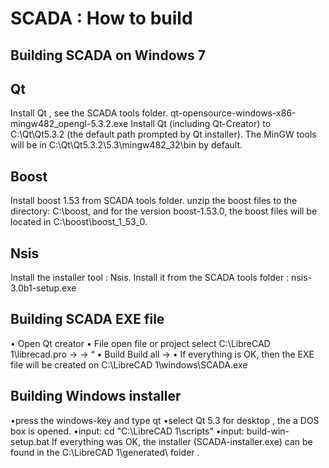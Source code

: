 SCADA : How to build
==============

Building SCADA on Windows 7
---------------------------
Qt
---------------------------
Install Qt , see the SCADA tools folder. qt-opensource-windows-x86-mingw482_opengl-5.3.2.exe
Install Qt (including Qt-Creator) to C:\Qt\Qt5.3.2 (the default path prompted by Qt installer). The MinGW tools will be in
C:\Qt\Qt5.3.2\5.3\mingw482_32\bin by default.

Boost
--------------------------
Install boost 1.53 from SCADA tools folder.
unzip the boost files to the directory: C:\boost\, and for the version boost-1.53.0, the boost files will be located in
C:\boost\boost_1_53_0\.

Nsis
--------------------------
Install the installer tool : Nsis. Install it from the SCADA tools folder : nsis-3.0b1-setup.exe

Building SCADA EXE file
--------------------------
• Open Qt creator
• File open file or project select C:\LibreCAD 1\librecad.pro → → “
• Build Build all →
• If everything is OK, then the EXE file will be created on C:\LibreCAD 1\windows\SCADA.exe

Building Windows installer
--------------------------
•press the windows-key and type qt
•select Qt 5.3 for desktop , the a DOS box is opened.
•input: cd "C:\LibreCAD 1\scripts"
•input: build-win-setup.bat
If everything was OK, the installer (SCADA-installer.exe) can be found in the C:\LibreCAD 1\generated\ folder .
